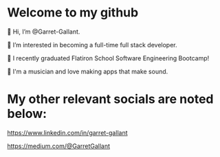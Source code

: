 # Welcome to my github
👋 Hi, I’m @Garret-Gallant.

👀 I’m interested in becoming a full-time full stack developer.

🌱 I recently graduated Flatiron School Software Engineering Bootcamp!

🎵 I'm a musician and love making apps that make sound.

# My other relevant socials are noted below:

https://www.linkedin.com/in/garret-gallant

https://medium.com/@GarretGallant

<!---
Garret-Gallant/Garret-Gallant is a ✨ special ✨ repository because its `README.md` (this file) appears on your GitHub profile.
You can click the Preview link to take a look at your changes.
--->
